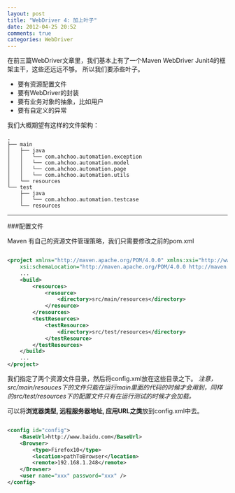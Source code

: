 ```yaml
---
layout: post
title: "WebDriver 4: 加上叶子"
date: 2012-04-25 20:52
comments: true
categories: WebDriver 
---
```

在前三篇WebDriver文章里，我们基本上有了一个Maven WebDriver Junit4的框架主干，这些还远远不够。
所以我们要添些叶子。

+ 要有资源配置文件
+ 要有WebDriver的封装
+ 要有业务对象的抽象，比如用户
+ 要有自定义的异常

我们大概期望有这样的文件架构：

```
.
├── main
│   ├── java
│   │   └── com.ahchoo.automation.exception
│   │   └── com.ahchoo.automation.model
│   │   └── com.ahchoo.automation.page
│   │   └── com.ahchoo.automation.utils
│   └── resources
└── test
    ├── java
    │   └── com.ahchoo.automation.testcase
    └── resources
```

-------


###配置文件

Maven 有自己的资源文件管理策略，我们只需要修改之前的pom.xml

```xml

<project xmlns="http://maven.apache.org/POM/4.0.0" xmlns:xsi="http://www.w3.org/2001/XMLSchema-instance"
    xsi:schemaLocation="http://maven.apache.org/POM/4.0.0 http://maven.apache.org/maven-v4_0_0.xsd">
    ...
    <build>
        <resources>
            <resource>
                <directory>src/main/resources</directory>
            </resource>
        </resources>
        <testResources>
            <testResource>
                <directory>src/test/resources</directory>
            </testResource>
        </testResources>
    </build> 
    ...
</project>

```

我们指定了两个资源文件目录，然后将config.xml放在这些目录之下。
*注意，src/main/resouces下的文件只能在运行main里面的代码的时候才会用到，同样的src/test/resources下的配置文件只有在运行测试的时候才会加载。*

可以将**浏览器类型, 远程服务器地址, 应用URL之类**放到config.xml中去。

```xml

<config id="config">
    <BaseUrl>http://www.baidu.com</BaseUrl>
    <Browser>
        <type>Firefox10</type>
        <location>pathToBrowser</location>
        <remote>192.168.1.248</remote>
    </Browser>
    <user name="xxx" password="xxx" />
</config>

```

